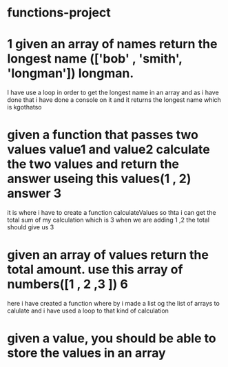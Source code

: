 # functions-project

# 1 given an array of names return the longest name (['bob' , 'smith', 'longman']) longman. 
I have use a loop in order to get the longest name in an array and as i have done that i have done a console on it
and it returns the longest name which is kgothatso


# given a function that passes two values value1 and value2 calculate the two values and return the answer useing this values(1 , 2) answer 3

it is where i have to create a function calculateValues so thta  i can get the total sum of my calculation which is 3 when we are adding 1 ,2 the total should
give us 3

# given an array of values return the total amount. use this array of numbers([1 , 2 ,3 ]) 6

here i have created a function where by i made a list og the list of arrays to calulate and i have used a loop to that kind of calculation


# given a value, you should be able to store the values in an array  